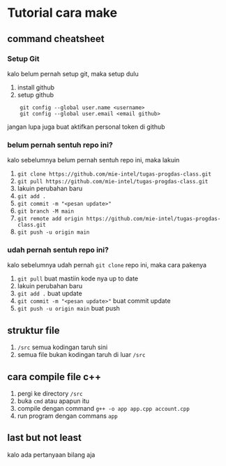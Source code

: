 # Tutorial cara make

## command cheatsheet

### Setup Git

kalo belum pernah setup git, maka setup dulu

1. install github
2. setup github

```
    git config --global user.name <username>
    git config --global user.email <email github>
```

jangan lupa juga buat aktifkan personal token di github

### belum pernah sentuh repo ini?

kalo sebelumnya belum pernah sentuh repo ini, maka lakuin

1. `git clone https://github.com/mie-intel/tugas-progdas-class.git`
2. `git pull https://github.com/mie-intel/tugas-progdas-class.git`
3. lakuin perubahan baru
4. `git add .`
5. `git commit -m "<pesan update>"`
6. `git branch -M main`
7. `git remote add origin https://github.com/mie-intel/tugas-progdas-class.git`
8. `git push -u origin main`

### udah pernah sentuh repo ini?

kalo sebelumnya udah pernah `git clone` repo ini, maka cara pakenya

1. `git pull` buat mastiin kode nya up to date
2. lakuin perubahan baru
3. `git add .` buat update
4. `git commit -m "<pesan update>"` buat commit update
5. `git push -u origin main` buat push

## struktur file

1. `/src` semua kodingan taruh sini
2. semua file bukan kodingan taruh di luar `/src`

## cara compile file c++

1. pergi ke directory `/src`
2. buka `cmd` atau apapun itu
3. compile dengan command `g++ -o app app.cpp account.cpp`
4. run program dengan commans `app`

## last but not least

kalo ada pertanyaan bilang aja
